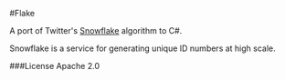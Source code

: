 #Flake

A port of  Twitter's [Snowflake](https://github.com/twitter/snowflake)  algorithm to C#.

Snowflake is a service for generating unique ID numbers at high scale.

###License
Apache 2.0